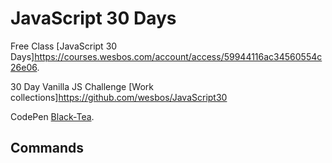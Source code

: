 # JavaScript 30 Days

Free Class [JavaScript 30 Days]<https://courses.wesbos.com/account/access/59944116ac34560554c26e06>.

30 Day Vanilla JS Challenge [Work collections]<https://github.com/wesbos/JavaScript30>

CodePen [Black-Tea](https://codepen.io/pen).

## Commands

